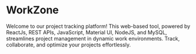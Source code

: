 # WorkZone

Welcome to our project tracking platform! This web-based tool, powered by ReactJs, REST APIs, JavaScript, Material UI, NodeJS, and MySQL, streamlines project management in dynamic work environments. Track, collaborate, and optimize your projects effortlessly.
